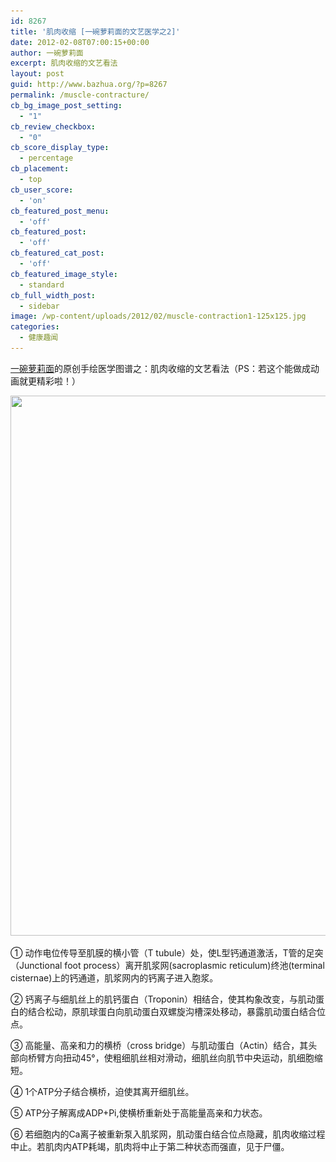 ```yaml
---
id: 8267
title: '肌肉收缩 [一碗萝莉面的文艺医学之2]'
date: 2012-02-08T07:00:15+00:00
author: 一碗萝莉面
excerpt: 肌肉收缩的文艺看法
layout: post
guid: http://www.bazhua.org/?p=8267
permalink: /muscle-contracture/
cb_bg_image_post_setting:
  - "1"
cb_review_checkbox:
  - "0"
cb_score_display_type:
  - percentage
cb_placement:
  - top
cb_user_score:
  - 'on'
cb_featured_post_menu:
  - 'off'
cb_featured_post:
  - 'off'
cb_featured_cat_post:
  - 'off'
cb_featured_image_style:
  - standard
cb_full_width_post:
  - sidebar
image: /wp-content/uploads/2012/02/muscle-contraction1-125x125.jpg
categories:
  - 健康趣闻
---
```

<a href="http://weibo.com/u/1653718214" target="_blank">一碗萝莉面</a>的原创手绘医学图谱之：肌肉收缩的文艺看法（PS：若这个能做成动画就更精彩啦！）

[<img class="alignnone  wp-image-8307" title="muscle contraction" src="/wp-content/uploads/2012/02/muscle-contraction1.jpg" alt="" width="597" height="864" srcset="/wp-content/uploads/2012/02/muscle-contraction1.jpg 1024w, /wp-content/uploads/2012/02/muscle-contraction1-103x150.jpg 103w, /wp-content/uploads/2012/02/muscle-contraction1-207x300.jpg 207w, /wp-content/uploads/2012/02/muscle-contraction1-707x1024.jpg 707w" sizes="(max-width: 597px) 100vw, 597px" />](/wp-content/uploads/2012/02/muscle-contraction1.jpg)

① 动作电位传导至肌膜的横小管（T tubule）处，使L型钙通道激活，T管的足突（Junctional foot process）离开肌浆网(sacroplasmic reticulum)终池(terminal cisternae)上的钙通道，肌浆网内的钙离子进入胞浆。
  
② 钙离子与细肌丝上的肌钙蛋白（Troponin）相结合，使其构象改变，与肌动蛋白的结合松动，原肌球蛋白向肌动蛋白双螺旋沟槽深处移动，暴露肌动蛋白结合位点。
  
③ 高能量、高亲和力的横桥（cross bridge）与肌动蛋白（Actin）结合，其头部向桥臂方向扭动45°，使粗细肌丝相对滑动，细肌丝向肌节中央运动，肌细胞缩短。
  
④ 1个ATP分子结合横桥，迫使其离开细肌丝。
  
⑤ ATP分子解离成ADP+Pi,使横桥重新处于高能量高亲和力状态。
  
⑥ 若细胞内的Ca离子被重新泵入肌浆网，肌动蛋白结合位点隐藏，肌肉收缩过程中止。若肌肉内ATP耗竭，肌肉将中止于第二种状态而强直，见于尸僵。
